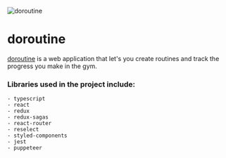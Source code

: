 ![doroutine](src/media/logo.svg)

# doroutine

[doroutine](https://doroutine.com) is a web application that let's you create routines and track the progress you make in the gym.

### Libraries used in the project include:

```
- typescript
- react
- redux
- redux-sagas
- react-router
- reselect
- styled-components
- jest
- puppeteer
```
